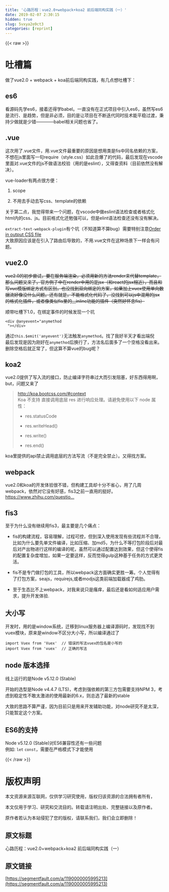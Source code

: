 ```yaml
---
title: '心路历程：vue2.0+webpack+koa2 前后端同构实践（一）' 
date: 2019-02-07 2:30:15
hidden: true
slug: 5vxya2o9ct3
categories: [reprint]
---
```


{{< raw >}}

                    
<h1 id="articleHeader0">吐槽篇</h1>
<p>做了vue2.0 + webpack + koa前后端同构实践，有几点想吐槽下：</p>
<h2 id="articleHeader1">es6</h2>
<p>看源码先学es6，接着还得学babel。一直没有在正式项目中引入es6，虽然写es6是流行、是趋势，但是非必须，目的是让项目在不断迭代同时技术能平稳过渡，秉持少做就是少错————babel相关问题也省了。</p>
<h2 id="articleHeader2">.vue</h2>
<p>这次用了.vue文件，用.vue文件最重要的原因是想用类是fis中同名依赖的方案，不想在js里面写一句require（style.css）如此丑爆了的代码，最后发现在vscode里面对.vue文件的js不做语法校验（用的是eslint），又得查资料（目前依然没有解决）。</p>
<p>vue-loader有两点很方便：</p>
<ol>
<li><p>scope</p></li>
<li><p>不用去手动去写css、template的依赖</p></li>
</ol>
<p>关于第二点，我觉得带来一个问题，在vscode中做eslint语法检查或者格式化html内的css、js。目前格式化还勉强可以，但是elint语法检查还没有没有解决。</p>
<p><code>extract-text-webpack-plugin</code>有个坑（不知道算不算bug）需要特别注意<a href="https://github.com/vuejs/vue-loader/issues/140" rel="nofollow noreferrer" target="_blank">Order in output CSS file</a><br>大致原因应该是在引入了路由后导致的，不用.vue文件在这种场景下一样会有问题。</p>
<h2 id="articleHeader3">vue2.0</h2>
<p><del>vue2.0的初步尝试，要在服务端渲染，必须用新的方法render来代替template，那么问题又来了，官方例子中在render中用的是jsx（和react的jsx相近），而且和写vue模版绑定方式有区别，也没找到双向绑定的方案，如果加上vuex使用单向数据流好像没什么问题。还有就是，不能格式化代码了，没找到可以js中混用的jsx的格式化插件，或者像类似fis里的__inline功能的插件（突然好怀念fis）</del></p>
<p>顺带吐槽下1.0，在绑定事件的时候发现一个坑</p>
<div class="widget-codetool" style="display:none;">
      <div class="widget-codetool--inner">
      <span class="selectCode code-tool" data-toggle="tooltip" data-placement="top" title="" data-original-title="全选"></span>
      <span type="button" class="copyCode code-tool" data-toggle="tooltip" data-placement="top" data-clipboard-text="<div @anyevent=&quot;anymethod
 &quot;></div>" title="" data-original-title="复制"></span>
      <span type="button" class="saveToNote code-tool" data-toggle="tooltip" data-placement="top" title="" data-original-title="放进笔记"></span>
      </div>
      </div><pre class="hljs applescript"><code>&lt;<span class="hljs-keyword">div</span> @anyevent=<span class="hljs-string">"anymethod
 "</span>&gt;&lt;/<span class="hljs-keyword">div</span>&gt;</code></pre>
<p>通过<code>this.$emit('anyevent')</code>无法触发<code>anymethod</code>。找了我好半天才看出端倪<br>最后发现是因为刚好在<code>anymethod</code>后换行了，方法名后面多了一个空格没看出来。<br>删除空格后就正常了，但这算不算vue的bug呢？</p>
<h2 id="articleHeader4">koa2</h2>
<p>vue2.0提供了写入流的接口，防止编译字符串过大而引发阻塞，好东西得用啊，but，问题又来了</p>
<blockquote>
<p><a href="http://koa.bootcss.com/#context" rel="nofollow noreferrer" target="_blank">http://koa.bootcss.com/#context</a><br>Koa 不支持 直接调用底层 res 进行响应处理。请避免使用以下 node 属性：</p>
<ul>
<li><p>res.statusCode</p></li>
<li><p>res.writeHead()</p></li>
<li><p>res.write()</p></li>
<li><p>res.end()</p></li>
</ul>
</blockquote>
<p>koa里提供的api禁止调用底层的方法写流（不是完全禁止）。又得找方案。</p>
<h2 id="articleHeader5">webpack</h2>
<p>vue2.0和koa的开发体验很不错，但构建工具却十分不省心，用了几周webpack，依然对它没有好感，fis3之前一直用的挺好。<a href="https://www.zhihu.com/question/48553488?from=profile_question_card" rel="nofollow noreferrer" target="_blank">https://www.zhihu.com/questio...</a></p>
<h2 id="articleHeader6">fis3</h2>
<p>至于为什么没有继续用fis3，最主要是几个痛点：</p>
<ul>
<li><p>fis的构建流程，容易理解，过程可控，但到深入使用发现有些流程并不合理，比如为什么要先单文件编译，比如压缩、加md5，为什么不等打包阶段后对最后对产出物进行这样的编译的呢，虽然可以通过配置达到效果，但这个使得fis的配置复杂度增加，如果一定要这样，反而觉得gulp这种基于任务的方式更灵活。</p></li>
<li><p>fis不是专门做打包的工具，所以webpack这方面确实更胜一筹。个人觉得有了打包方案，seajs，requirejs,或者modjs这类前端加载器成了鸡肋。</p></li>
<li><p>至于生态比不上webpack，对我来说只是瘙痒，最后还是看如何适应用户需求，提升开发体验.</p></li>
</ul>
<h2 id="articleHeader7">大小写</h2>
<p>开发时，用的是window系统，迁移到linux服务器上编译源码时，发现找不到vuex模块，原来是window不区分大小写，所以编译通过了</p>
<div class="widget-codetool" style="display:none;">
      <div class="widget-codetool--inner">
      <span class="selectCode code-tool" data-toggle="tooltip" data-placement="top" title="" data-original-title="全选"></span>
      <span type="button" class="copyCode code-tool" data-toggle="tooltip" data-placement="top" data-clipboard-text="import Vuex from 'Vuex'  // 错误的写法vuex的包名是小写的
import Vuex from 'vuex'  // 正确的写法" title="" data-original-title="复制"></span>
      <span type="button" class="saveToNote code-tool" data-toggle="tooltip" data-placement="top" title="" data-original-title="放进笔记"></span>
      </div>
      </div><pre class="hljs clean"><code><span class="hljs-keyword">import</span> Vuex <span class="hljs-keyword">from</span> <span class="hljs-string">'Vuex'</span>  <span class="hljs-comment">// 错误的写法vuex的包名是小写的</span>
<span class="hljs-keyword">import</span> Vuex <span class="hljs-keyword">from</span> <span class="hljs-string">'vuex'</span>  <span class="hljs-comment">// 正确的写法</span></code></pre>
<h2 id="articleHeader8">node 版本选择</h2>
<p>线上运行的是Node v5.12.0 (Stable)</p>
<p>开始的选型是Node v4.4.7 (LTS)，考虑到强依赖的第三方包需要支持NPM 3，考虑到稳定性不敢太激进的使用最新的6.x，则总选了最新的stable</p>
<p>大致的思路不算严谨，因为目前只是用来开发辅助功能，对node研究不是太深，只能暂定这个方案。</p>
<h2 id="articleHeader9">ES6的支持</h2>
<p>Node v5.12.0 (Stable)对ES6兼容性还有一些问题<br>例如: <code>let</code> <code>const</code>，需要在严格模式下才能使用</p>

                
{{< /raw >}}

# 版权声明
本文资源来源互联网，仅供学习研究使用，版权归该资源的合法拥有者所有，

本文仅用于学习、研究和交流目的。转载请注明出处、完整链接以及原作者。

原作者若认为本站侵犯了您的版权，请联系我们，我们会立即删除！

## 原文标题
心路历程：vue2.0+webpack+koa2 前后端同构实践（一）

## 原文链接
[https://segmentfault.com/a/1190000005995213](https://segmentfault.com/a/1190000005995213)

